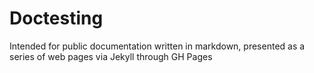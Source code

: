 # Doctesting

Intended for public documentation written in markdown, presented as a series of web pages via Jekyll through GH Pages

